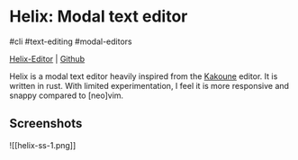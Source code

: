 # Helix: Modal text editor
#cli #text-editing #modal-editors

[Helix-Editor](https://helix-editor.com/) | [Github](https://github.com/helix-editor/helix)

Helix is a modal text editor heavily inspired from the [Kakoune](kakoune.md) editor. It is written in rust. With limited experimentation, I feel it is more responsive and snappy compared to \[neo\]vim.

## Screenshots
![[helix-ss-1.png]]
